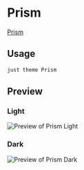 # Prism

[Prism](https://github.com/damiankorcz)

## Usage

```bash
just theme Prism
```

## Preview

### Light

![Preview of Prism Light](preview-light.png)

### Dark

![Preview of Prism Dark](preview-dark.png)

